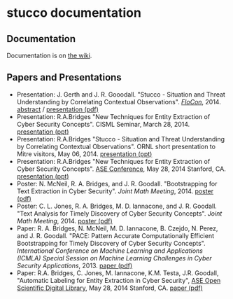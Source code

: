 stucco documentation
====================

## Documentation

Documentation is on [the wiki](https://github.com/stucco/docs/wiki).

## Papers and Presentations

* Presentation: J. Gerth and J. R. Gooodall. "Stucco - Situation and Threat Understanding by Correlating Contextual Observations". [*FloCon*](https://www.cert.org/flocon/), 2014. [abstract](./presentations/2014-FloCon-Gerth.md) / [presentation (pdf)](https://github.com/stucco/docs/blob/master/presentations/2014-FloCon-Gerth.pdf?raw=true)
* Presentation: R.A.Bridges "New Techniques for Entity Extraction of Cyber Security Concepts". CISML Seminar, March 28, 2014. [presentation (ppt)](./presentations/2014.03.28-bridges-cisml)
* Presentation: R.A.Bridges "Stucco - Situation and Threat Understanding by Correlating Contextual Observations". ORNL short presentation to Mitre visitors, May 06, 2014. [presentation (ppt)](./presentations/2014.05.06-bridges-stucco)
* Presentation: R.A.Bridges "New Techniques for Entity Extraction of Cyber Security Concepts". [ASE Conference](http://cybersecurity2014.scienceengineering.org/), May 28, 2014 Stanford, CA. [presentation (ppt)](./presentations/2014.05.28-bridges)
* Poster: N. McNeil, R. A. Bridges, and J. R. Goodall. "Bootstrapping for Text Extraction in Cyber Security". *Joint Math Meeting*, 2014. [poster (pdf)](https://github.com/stucco/docs/blob/master/posters/2014-JMM-McNeill-BootstrappingPoster.pdf?raw=true)
* Poster: C. L. Jones, R. A. Bridges, M. D. Iannacone, and J. R. Goodall. "Text Analysis for Timely Discovery of Cyber Security Concepts". *Joint Math Meeting*, 2014. [poster (pdf)](https://github.com/stucco/docs/blob/master/posters/2014-JMM-Jones-TextPoster.pdf?raw=true)
* Paper: R. A. Bridges, N. McNeil, M. D. Iannacone, B. Czejdo, N. Perez, and J. R. Goodall. "PACE: Pattern Accurate Computationally Efficient Bootstrapping for Timely Discovery of Cyber Security Concepts". *International Conference on Machine Learning and Applications (ICMLA) Special Session on Machine Learning Challenges in Cyber Security Applications*, 2013. [paper (pdf)](https://github.com/stucco/docs/blob/master/papers/2013-ICMLA-Bridges-PACE.pdf?raw=true)
* Paper: R.A. Bridges, C. Jones, M. Iannacone, K.M. Testa, J.R. Goodall, "Automatic Labeling for Entity Extraction in Cyber Security", [ASE Open Scientific Digital Library](http://cybersecurity2014.scienceengineering.org/), May 28, 2014 Stanford, CA. [paper (pdf)](./papers/2014-ase-paper.pdf)